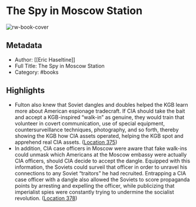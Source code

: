 # The Spy in Moscow Station

![rw-book-cover](https://images-na.ssl-images-amazon.com/images/I/51bsItmlr0L._SL200_.jpg)

## Metadata
- Author: [[Eric Haseltine]]
- Full Title: The Spy in Moscow Station
- Category: #books

## Highlights
- Fulton also knew that Soviet dangles and doubles helped the KGB learn more about American espionage tradecraft. If CIA should take the bait and accept a KGB-inspired “walk-in” as genuine, they would train that volunteer in covert communication, use of special equipment, countersurveillance techniques, photography, and so forth, thereby showing the KGB how CIA assets operated, helping the KGB spot and apprehend real CIA assets. ([Location 375](https://readwise.io/to_kindle?action=open&asin=B07D2BHVW6&location=375))
- In addition, CIA case officers in Moscow were aware that fake walk-ins could unmask which Americans at the Moscow embassy were actually CIA officers, should CIA decide to accept the dangle. Equipped with this information, the Soviets could surveil that officer in order to unravel his connections to any Soviet “traitors” he had recruited. Entrapping a CIA case officer with a dangle also allowed the Soviets to score propaganda points by arresting and expelling the officer, while publicizing that imperialist spies were constantly trying to undermine the socialist revolution. ([Location 378](https://readwise.io/to_kindle?action=open&asin=B07D2BHVW6&location=378))

